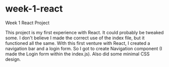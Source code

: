 # week-1-react
Week 1 React Project

This project is my first experience with React.  It could probably be tweaked some.  I don't believe I made the correct use of the index file, but it functioned all the same.  With this first venture with React, I created a navigation bar and a login form.  So I got to create Navigation component (I made the Login form within the index.js).  Also did some minimal CSS design.
